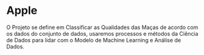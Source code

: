 # Apple
O Projeto se define em Classificar as Qualidades das Maças de acordo com os dados do conjunto de dados, usaremos processos e métodos da Ciência de Dados para lidar com o Modelo de Machine Learning e Análise de Dados.
